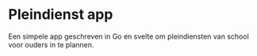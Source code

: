# Pleindienst app

Een simpele app geschreven in Go en svelte om pleindiensten van school voor ouders in te plannen.
